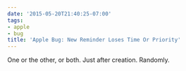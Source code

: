 ```yaml
---
date: '2015-05-20T21:40:25-07:00'
tags:
- apple
- bug
title: 'Apple Bug: New Reminder Loses Time Or Priority'
---
```


One or the other, or both. Just after creation. Randomly.
